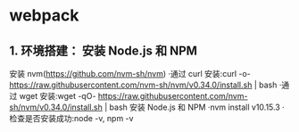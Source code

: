 # webpack

## 1. 环境搭建： 安装 Node.js 和 NPM

安装 nvm(https://github.com/nvm-sh/nvm)
·通过 curl 安装:curl -o- https://raw.githubusercontent.com/nvm-sh/nvm/v0.34.0/install.sh | bash
·通过 wget 安装:wget -qO- https://raw.githubusercontent.com/nvm-sh/nvm/v0.34.0/install.sh | bash
安装 Node.js 和 NPM
·nvm install v10.15.3 ·检查是否安装成功:node -v, npm -v
